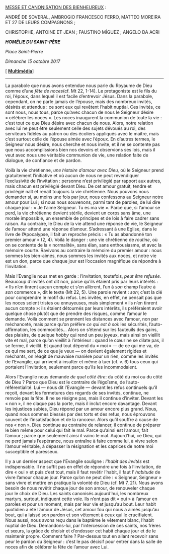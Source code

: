 [MESSE ET CANONISATION DES BIENHEUREUX](http://www.vatican.va/news_services/liturgy/libretti/2017/20171015-libretto-canonizzazione.pdf) :

ANDRÉ DE SOVERAL, AMBROGIO FRANCESCO FERRO, MATTEO MOREIRA ET 27 DE LEURS COMPAGNONS ;

CHRISTOPHE, ANTOINE ET JEAN ; FAUSTINO MÍGUEZ ; ANGELO DA ACRI

***HOMÉLIE DU SAINT-PÈRE***

*Place Saint-Pierre*

*Dimanche 15 octobre 2017*

[ **[Multimédia](http://w2.vatican.va/content/francesco/fr/events/event.dir.html/content/vaticanevents/fr/2017/10/15/messa-ritodicanonizzazione.html)**]

* * *

La parabole que nous avons entendue nous parle du Royaume de Dieu comme d’une *fête de noces*(cf. Mt 22, 1-14). Le protagoniste est le fils du roi, l’époux, dans lequel il est facile d’entrevoir Jésus. Dans la parabole, cependant, on ne parle jamais de l’épouse, mais des nombreux invités, désirés et attendus : ce sont eux qui revêtent l’habit nuptial. Ces invités, ce sont nous, nous tous, parce qu’avec chacun de nous le Seigneur désire « célébrer les noces ». Les noces inaugurent la communion de toute la vie : c’est tout ce que Dieu désire avec chacun de nous. Alors, notre relation avec lui ne peut être seulement celle des sujets dévoués au roi, des serviteurs fidèles au patron ou des écoliers appliqués avec le maître, mais c’est surtout celle de l’épouse aimée avec l’époux. En d’autres termes, le Seigneur nous désire, nous cherche et nous invite, et il ne se contente pas que nous accomplissions bien nos devoirs et observions ses lois, mais il veut avec nous une véritable communion de vie, une relation faite de dialogue, de confiance et de pardon.

Voilà la vie chrétienne, *une histoire d’amour avec Dieu,* où le Seigneur prend gratuitement l’initiative et où aucun de nous ne peut revendiquer l’exclusivité de l’invitation : personne n’est privilégié par rapport aux autres, mais chacun est privilégié devant Dieu. De cet amour gratuit, tendre et privilégié naît et renaît toujours la vie chrétienne. Nous pouvons nous demander si, au moins une fois par jour, nous confessons au Seigneur notre amour pour Lui ; si nous nous souvenons, parmi tant de paroles, de lui dire chaque jour : « Je t’aime Seigneur. Tu es ma vie ». Parce que, si l’amour se perd, la vie chrétienne devient stérile, devient un corps sans âme, une morale impossible, un ensemble de principes et de lois à faire cadrer sans raison. Au contraire, le Dieu de la vie attend une réponse de vie, le Seigneur de l’amour attend une réponse d’amour. S’adressant à une Eglise, dans le livre de l’Apocalypse, il fait un reproche précis : « Tu as abandonné ton premier amour » (2, 4). Voilà le danger : une vie chrétienne de *routine*, où on se contente de la « normalité», sans élan, sans enthousiasme, et avec la mémoire courte. Ravivons au contraire la mémoire du premier amour : nous sommes les bien-aimés, nous sommes les invités aux noces, et notre vie est un don, parce que chaque jour est l’occasion magnifique de répondre à l’invitation.

Mais l’Evangile nous met en garde : l’invitation, toutefois, *peut être refusée.* Beaucoup d’invités ont dit non, parce qu’ils étaient pris par leurs intérêts : « Ils n’en tinrent aucun compte et s’en allèrent, l’un à *son* champ l’autre à *son* commerce », dit le texte (Mt 22, 5). Une parole revient : *son*; c’est la clé pour comprendre le motif du refus. Les invités, en effet, ne pensait pas que les noces soient tristes ou ennuyeuses, mais simplement « ils n’en tinrent aucun compte »: ils étaient détournés par leurs intérêts, ils préféraient avoir quelque chose plutôt que de prendre des risques, comme l’amour le demande. Voilà comment se prennent les distances avec l’amour, non par méchanceté, mais parce qu’on préfère *ce qui est à soi*: les sécurités, l’auto-affirmation, les commodités... Alors on s’étend sur les fauteuils des gains, des plaisirs, de quelque *hobby* qui rend un peu joyeux, mais ainsi on vieillit vite et mal, parce qu’on vieillit à l’intérieur : quand le cœur ne se dilate pas, il se ferme, il vieillit. Et quand tout dépend du « moi » — de ce qui me va, de ce qui me sert, de ce que je veux — on devient également rigides et méchants, on réagit de mauvaise manière pour un rien, comme les invités de l’Evangile, qui arrivent à insulter et même à tuer (cf. v. 6) tous ceux qui portaient l’invitation, seulement parce qu’ils les incommodaient.

Alors l’Evangile nous demande *de quel côté être*: du côté du moi ou du côté de Dieu ? Parce que Dieu est le contraire de l’égoïsme, de l’auto-référentialité. Lui — nous dit l’Evangile — devant les refus continuels qu’il reçoit, devant les fermetures des regards de ses invités, continue, ne renvoie pas la fête. Il ne se résigne pas, mais il continue d’inviter. Devant les « non », il ne claque pas la porte, mais il inclut encore davantage. Devant les injustices subies, Dieu répond par un amour encore plus grand. Nous, quand nous sommes blessés par des torts et des refus, nous éprouvons souvent de l’insatisfaction et de la rancœur. Alors qu’il souffre à cause de nos « non », Dieu continue au contraire de relancer, il continue de préparer le bien même pour celui qui fait le mal. Parce qu’ainsi est l’amour, fait l’amour ; parce que seulement ainsi il vainc le mal. Aujourd’hui, ce Dieu, qui ne perd jamais l’espérance, nous entraîne à faire comme lui, à vivre selon l’amour véritable, à dépasser la résignation et les caprices de notre moi susceptible et paresseux.

Il y a un dernier aspect que l’Evangile souligne : *l’habit des invités* est indispensable. Il ne suffit pas en effet de répondre une fois à l’invitation, de dire « oui » et puis c’est tout, mais il faut revêtir l’habit, il faut l’ *habitude* de vivre l’amour chaque jour. Parce qu’on ne peut dire : « Seigneur, Seigneur » sans vivre et mettre en pratique la volonté de Dieu (cf. Mt 7, 21). Nous avons besoin de nous revêtir chaque jour de son amour, de renouveler chaque jour le choix de Dieu. Les saints canonisés aujourd’hui, les nombreux martyrs, surtout, indiquent cette voie. Ils n’ont pas dit « oui » à l’amour en paroles et pour un moment, mais par leur vie et jusqu’au bout. Leur habit quotidien a été l’amour de Jésus, cet amour fou qui nous a aimés jusqu’au bout, qui a laissé son pardon et son vêtement à ceux qui le crucifiaient. Nous aussi, nous avons reçu dans le baptême le vêtement blanc, l’habit nuptial de Dieu. Demandons-lui, par l’intercession de ces saints, nos frères et sœurs, la grâce de choisir et d’endosser cet habit chaque jour et de le maintenir propre. Comment faire ? Par-dessus tout en allant recevoir sans peur le pardon du Seigneur : c’est le pas décisif pour entrer dans la salle de noces afin de célébrer la fête de l’amour avec Lui.
